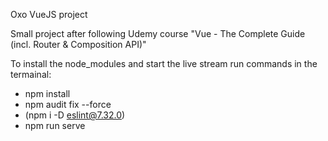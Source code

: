 Oxo VueJS project

Small project after following Udemy course "Vue - The Complete Guide (incl. Router & Composition API)"

To install the node_modules and start the live stream run commands in the termainal:
- npm install
- npm audit fix --force
- (npm i -D eslint@7.32.0)
- npm run serve
